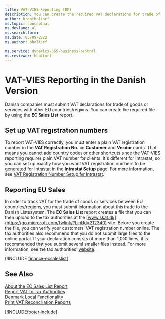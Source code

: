 ```yaml
---
title: VAT-VIES Reporting [DK]
description: You can create the required VAT declarations for trade of goods or services file in the Danish version by using the EC Sales List report.
author: brentholtorf
ms.topic: conceptual
ms.devlang: al
ms.search.form:
ms.date: 05/09/2022
ms.author: bholtorf

ms.service: dynamics-365-business-central
ms.reviewer: bholtorf
---
```

# VAT-VIES Reporting in the Danish Version

Danish companies must submit VAT declarations for trade of goods or services with other EU countries/regions. You can create the required file by using the **EC Sales List** report.  

## Set up VAT registration numbers

To report VAT-VIES correctly, you must enter a plain VAT registration number in the **VAT Registration No.** on **Customer** and **Vendor** cards. That means you cannot add country codes or other shortcuts since the VAT-VIES reporting requires plain VAT number for clients. It's different for Intrastat, so you can set up exactly how you want VAT registration numbers to be generated for Intrastat in the **Intrastat Setup** page. For more information, see [VAT Registration Number Setup for Intrastat](vat-registration-no-intrastat.md).  

## Reporting EU Sales

In order to track VAT for the trade of goods or services between EU countries/regions, you must submit information about this trade to the Danish Listesystem. The **EC Sales List** report creates a file that you can then upload to the tax authorities at the [www.skat.dk](https://go.microsoft.com/fwlink/?LinkId=212340) site. Before you create the file, you can verify your customers’ VAT registration number online. The tax authorities also recommend that you do not submit large files to the online portal. If your declaration consists of more than 1,000 lines, it is recommended that you submit several smaller files instead. For more information, see the tax authorities’ [website](https://www.skat.dk).  

[!INCLUDE [finance-ecsaleslist](../../includes/finance-ecsaleslist.md)]

## See Also

[About the EC Sales List Report](../../finance-how-report-vat.md#ecsaleslist)  
[Report VAT to Tax Authorities](../../finance-how-report-vat.md)  
[Denmark Local Functionality](denmark-local-functionality.md)  
[Print VAT Reconciliation Reports](how-to-print-vat-reconciliation-reports.md)


[!INCLUDE[footer-include](../../includes/footer-banner.md)]
